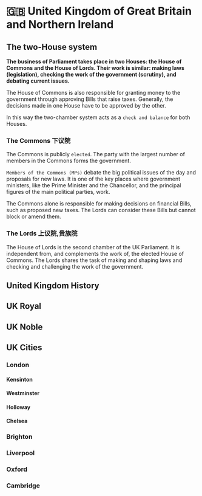 # 🇬🇧 United Kingdom of Great Britain and Northern Ireland 

## The two-House system
**The business of Parliament takes place in two Houses: the House of Commons and the House of Lords. Their work is similar: making laws (legislation), checking the work of the government (scrutiny), and debating current issues.**

The House of Commons is also responsible for granting money to the government through approving Bills that raise taxes. Generally, the decisions made in one House have to be approved by the other.

In this way the two-chamber system acts as a `check and balance` for both Houses.

### The Commons 下议院
The Commons is publicly `elected`. The party with the largest number of members in the Commons forms the government.

`Members of the Commons (MPs)` debate the big political issues of the day and proposals for new laws. It is one of the key places where government ministers, like the Prime Minister and the Chancellor, and the principal figures of the main political parties, work.

The Commons alone is responsible for making decisions on financial Bills, such as proposed new taxes. The Lords can consider these Bills but cannot block or amend them.

### The Lords 上议院,贵族院
The House of Lords is the second chamber of the UK Parliament. It is independent from, and complements the work of, the elected House of Commons. The Lords shares the task of making and shaping laws and checking and challenging the work of the government.

## United Kingdom History 

## UK Royal
## UK Noble 

## UK Cities
### London
#### Kensinton 
#### Westminster
#### Holloway 
#### Chelsea
### Brighton
### Liverpool
### Oxford
### Cambridge

